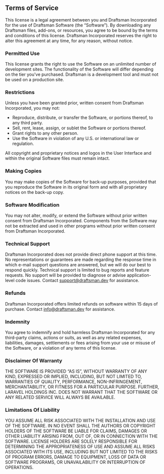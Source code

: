 ## Terms of Service
This license is a legal agreement between you and Draftsman Incorporated
for the use of Draftsman Software (the “Software”). By downloading
any Draftsman files, add-ons, or resources, you agree to be bound by
the terms and conditions of this license. Draftsman Incorporated reserves
the right to alter this agreement at any time, for any reason, without
notice.

### Permitted Use
This license grants the right to use the Software on an unlimited number
of development sites. The functionality of the Software will differ depending 
on the tier you've purchased. Draftsman is a development tool and must not be 
used on a production site. 

### Restrictions
Unless you have been granted prior, written consent from Draftsman 
Incorporated, you may not:
* Reproduce, distribute, or transfer the Software, or portions thereof, 
  to any third party.
* Sell, rent, lease, assign, or sublet the Software or portions thereof.
* Grant rights to any other person.
* Use the Software in violation of any U.S. or international law or regulation.

All copyright and proprietary notices and logos in the User Interface and
within the original Software files must remain intact.

### Making Copies
You may make copies of the Software for back-up purposes, provided that
you reproduce the Software in its original form and with all proprietary
notices on the back-up copy.

### Software Modification
You may not alter, modify, or extend the Software without prior written 
consent from Draftsman Incorporated. Components
from the Software may not be extracted and used in other programs
without prior written consent from Draftsman Incorporated.

### Technical Support
Draftsman Incorporated does not provide direct phone support at this
time. No representations or guarantees are made regarding the response
time in which e-mail support questions are answered, but we will do our
best to respond quickly. Technical support is limited to bug reports and
feature requests. No support will be provided to diagnose or advise
application-level code issues. Contact support@draftsman.dev for assistance.

### Refunds
Draftsman Incorporated offers limited refunds on software within 15 days
of purchase. Contact info@draftsman.dev for assistance.

### Indemnity
You agree to indemnify and hold harmless Draftsman Incorporated for any
third-party claims, actions or suits, as well as any related expenses,
liabilities, damages, settlements or fees arising from your use or
misuse of the Software, or a violation of any terms of this license.

### Disclaimer Of Warranty
THE SOFTWARE IS PROVIDED “AS IS”, WITHOUT WARRANTY OF ANY KIND,
EXPRESSED OR IMPLIED, INCLUDING, BUT NOT LIMITED TO, WARRANTIES OF
QUALITY, PERFORMANCE, NON-INFRINGEMENT, MERCHANTABILITY, OR FITNESS FOR
A PARTICULAR PURPOSE. FURTHER, LARAVEL HOLDINGS INC. DOES NOT WARRANT
THAT THE SOFTWARE OR ANY RELATED SERVICE WILL ALWAYS BE AVAILABLE.

### Limitations Of Liability
YOU ASSUME ALL RISK ASSOCIATED WITH THE INSTALLATION AND USE OF THE
SOFTWARE. IN NO EVENT SHALL THE AUTHORS OR COPYRIGHT HOLDERS OF THE
SOFTWARE BE LIABLE FOR CLAIMS, DAMAGES OR OTHER LIABILITY ARISING FROM,
OUT OF, OR IN CONNECTION WITH THE SOFTWARE. LICENSE HOLDERS ARE SOLELY
RESPONSIBLE FOR DETERMINING THE APPROPRIATENESS OF USE AND ASSUME ALL
RISKS ASSOCIATED WITH ITS USE, INCLUDING BUT NOT LIMITED TO THE RISKS OF
PROGRAM ERRORS, DAMAGE TO EQUIPMENT, LOSS OF DATA OR SOFTWARE PROGRAMS,
OR UNAVAILABILITY OR INTERRUPTION OF OPERATIONS.

